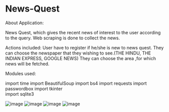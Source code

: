 # News-Quest
About Application:

News Quest, which gives the recent news of interest to
the user according to the query. Web scraping is
done to collect the news.

Actions  included:
User have to register if he/she is new to news quest.
 They can choose the newspaper that they wishing to
     see.(THE HINDU, THE INDIAN EXPRESS, GOOGLE NEWS)
 They can choose the area ,for which news will be fetched.


Modules used:

import time
import BeautifulSoup
import bs4
import requests
import passwordbox
import tkinter  
import sqlite3

![image](https://user-images.githubusercontent.com/55494211/119180276-86377780-ba89-11eb-874b-eef396b325b8.png)
![image](https://user-images.githubusercontent.com/55494211/119180287-8a639500-ba89-11eb-84ae-489003a34582.png)
![image](https://user-images.githubusercontent.com/55494211/119180299-8fc0df80-ba89-11eb-8221-168b8dc4b04e.png)
![image](https://user-images.githubusercontent.com/55494211/119180310-92bbd000-ba89-11eb-80f4-0945da338572.png)


